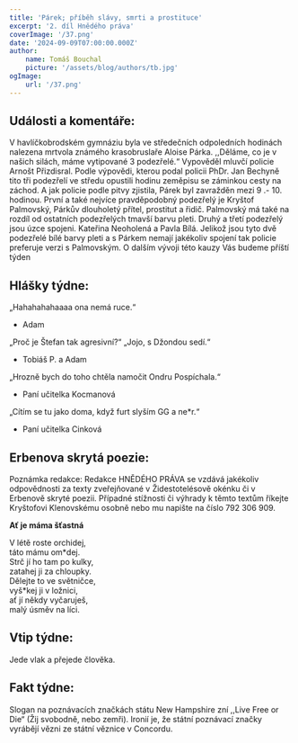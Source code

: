 ```yaml
---
title: 'Párek; příběh slávy, smrti a prostituce'
excerpt: '2. díl Hnědého práva'
coverImage: '/37.png'
date: '2024-09-09T07:00:00.000Z'
author:
    name: Tomáš Bouchal
    picture: '/assets/blog/authors/tb.jpg'
ogImage:
    url: '/37.png'
---
```

## **Události a komentáře:**

V havlíčkobrodském gymnáziu byla ve středečních odpoledních hodinách
nalezena mrtvola známého krasobruslaře Aloise Párka.
,,Děláme, co je v našich silách, máme vytipované 3 podezřelé.“
Vypověděl mluvčí policie Arnošt Přizdisral. Podle výpovědi, kterou podal
policii PhDr. Jan Bechyně tito tři podezřelí ve středu opustili hodinu
zeměpisu se záminkou cesty na záchod. A jak policie podle pitvy zjistila,
Párek byl zavražděn mezi 9 .- 10. hodinou.
První a také nejvíce pravděpodobný podezřelý je Kryštof Palmovský,
Párkův dlouholetý přítel, prostitut a řidič. Palmovský má také na rozdíl od
ostatních podezřelých tmavší barvu pleti.
Druhý a třetí podezřelý jsou úzce spojeni. Kateřina Neoholená a Pavla
Bílá. Jelikož jsou tyto dvě podezřelé bílé barvy pleti a s Párkem nemají
jakékoliv spojení tak policie preferuje verzi s Palmovským.
O dalším vývoji této kauzy Vás budeme příští týden

## **Hlášky týdne:**

„Hahahahahaaaa ona nemá ruce.“

- Adam

„Proč je Štefan tak agresivní?“ „Jojo, s Džondou sedí.“

- Tobiáš P. a Adam

„Hrozně bych do toho chtěla namočit Ondru Pospíchala.“

- Paní učitelka Kocmanová

„Cítím se tu jako doma, když furt slyším GG a ne*r.“

- Paní učitelka Cinková


## **Erbenova skrytá poezie:**

Poznámka redakce: Redakce HNĚDÉHO PRÁVA se vzdává jakékoliv odpovědnosti za texty
zveřejňované v Židestotelésově okénku či v Erbenově skryté poezii. Případné stížnosti či výhrady
k těmto textům říkejte Kryštofovi Klenovskému osobně nebo mu napište na číslo 792 306 909.

**Ať je máma šťastná**

V létě roste orchidej,\
táto mámu om\*dej.\
Strč jí ho tam po kulky,\
zatahej ji za chloupky.\
Dělejte to ve světničce,\
vyš\*kej ji v ložnici,\
ať jí někdy vyčaruješ,\
malý úsměv na líci.

## **Vtip týdne:**

Jede vlak a přejede člověka.

## **Fakt týdne:**

Slogan na poznávacích značkách státu New Hampshire zní ,,Live Free or
Die“ (Žij svobodně, nebo zemři). Ironií je, že státní poznávací značky vyrábějí
vězni ze státní věznice v Concordu.